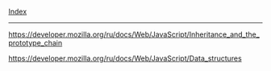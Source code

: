 [Index](./0%20Index.md)

---

https://developer.mozilla.org/ru/docs/Web/JavaScript/Inheritance_and_the_prototype_chain

https://developer.mozilla.org/ru/docs/Web/JavaScript/Data_structures
